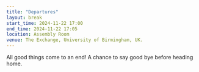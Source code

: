 ```yaml
---
title: "Departures"
layout: break
start_time: 2024-11-22 17:00
end_time: 2024-11-22 17:05
location: Assembly Room
venue: The Exchange, University of Birmingham, UK.
---
```


All good things come to an end! A chance to say good bye before heading home.
